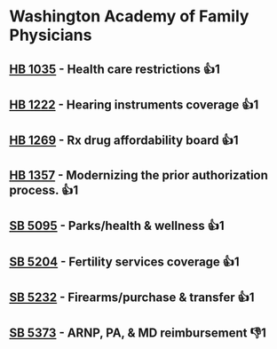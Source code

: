 # Washington Academy of Family Physicians

## [HB 1035](/bill/2023-24/hb/1035/) - Health care restrictions 👍1  

## [HB 1222](/bill/2023-24/hb/1222/) - Hearing instruments coverage 👍1  

## [HB 1269](/bill/2023-24/hb/1269/) - Rx drug affordability board 👍1  

## [HB 1357](/bill/2023-24/hb/1357/) - Modernizing the prior authorization process. 👍1  

## [SB 5095](/bill/2023-24/sb/5095/) - Parks/health & wellness 👍1  

## [SB 5204](/bill/2023-24/sb/5204/) - Fertility services coverage 👍1  

## [SB 5232](/bill/2023-24/sb/5232/) - Firearms/purchase & transfer 👍1  

## [SB 5373](/bill/2023-24/sb/5373/) - ARNP, PA, & MD reimbursement  👎1 